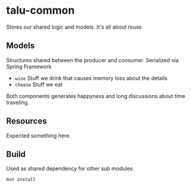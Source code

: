 # talu-common
Stores our shared logic and models. It's all about reuse

## Models

Structures shared between the producer and consumer. Serialized via Spring Framework

  * `wine` Stuff we drink that causes memory loss about the details 
  * `cheese` Stuff we eat

Both components generates happyness and long discussions about time traveling. 
  
## Resources

Expected something here.

## Build

Used as shared dependency for other sub modules
```
mvn install
```